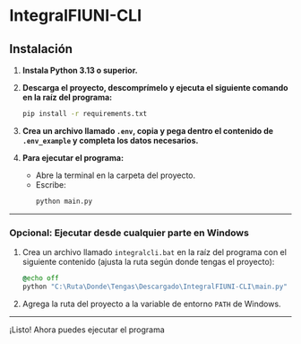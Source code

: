 # IntegralFIUNI-CLI

## Instalación

1. **Instala Python 3.13 o superior.**

2. **Descarga el proyecto, descomprímelo y ejecuta el siguiente comando en la raíz del programa:**
   ```sh
   pip install -r requirements.txt
   ```

3. **Crea un archivo llamado `.env`, copia y pega dentro el contenido de `.env_example` y completa los datos necesarios.**

4. **Para ejecutar el programa:**
   - Abre la terminal en la carpeta del proyecto.
   - Escribe:
     ```sh
     python main.py
     ```

---

### Opcional: Ejecutar desde cualquier parte en Windows

1. Crea un archivo llamado `integralcli.bat` en la raíz del programa con el siguiente contenido (ajusta la ruta según donde tengas el proyecto):

   ```bat
   @echo off
   python "C:\Ruta\Donde\Tengas\Descargado\IntegralFIUNI-CLI\main.py"
   ```

2. Agrega la ruta del proyecto a la variable de entorno `PATH` de Windows.

---

¡Listo! Ahora puedes ejecutar el programa